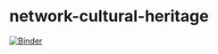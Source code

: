 # network-cultural-heritage

[![Binder](https://mybinder.org/badge_logo.svg)](https://mybinder.org/v2/gh/peterverhaar/network-cultural-heritage/main)
